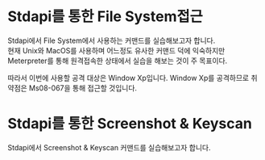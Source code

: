 # Stdapi를 통한 File System접근  
Stdapi에서 File System에서 사용하는 커맨드를 실습해보고자 합니다.  
현재 Unix와 MacOS를 사용하며 어느정도 유사한 커맨드 덕에 익숙하지만 Meterpreter를 통해 원격접속한 상태에서 실습을 해보는 것이 주 목표이다.  

따라서 이번에 사용할 공격 대상은 Window Xp입니다. 
Window Xp를 공격하므로 취약점은 Ms08-067을 통해 접근할 것입니다.  

# Stdapi를 통한 Screenshot & Keyscan
Stdapi에서 Screenshot & Keyscan 커맨드를 실습해보고자 합니다.  
